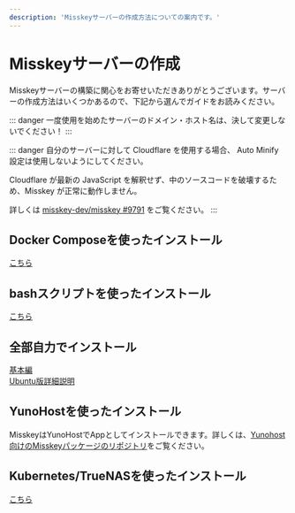 ```yaml
---
description: 'Misskeyサーバーの作成方法についての案内です。'
---
```


# Misskeyサーバーの作成
Misskeyサーバーの構築に関心をお寄せいただきありがとうございます。サーバーの作成方法はいくつかあるので、下記から選んでガイドをお読みください。

::: danger
一度使用を始めたサーバーのドメイン・ホスト名は、決して変更しないでください！
:::

::: danger
自分のサーバーに対して Cloudflare を使用する場合、 Auto Minify 設定は使用しないようにしてください。

Cloudflare が最新の JavaScript を解釈せず、中のソースコードを破壊するため、Misskey が正常に動作しません。

詳しくは [misskey-dev/misskey #9791](https://github.com/misskey-dev/misskey/issues/9791) をご覧ください。
:::

## Docker Composeを使ったインストール
[こちら](./install/docker.html)

## bashスクリプトを使ったインストール
[こちら](./install/bash.html)

## 全部自力でインストール
[基本編](./install/manual.html)\
[Ubuntu版詳細説明](./install/ubuntu-manual.html)

## YunoHostを使ったインストール
MisskeyはYunoHostでAppとしてインストールできます。詳しくは、[Yunohost向けのMisskeyパッケージのリポジトリ](https://github.com/YunoHost-Apps/misskey_ynh)をご覧ください。

## Kubernetes/TrueNASを使ったインストール
[こちら](./install/kubernetes.html)
